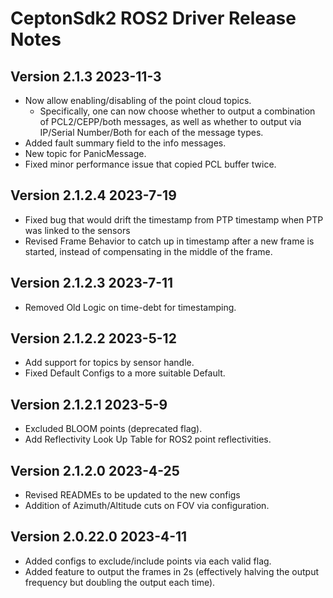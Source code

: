 # CeptonSdk2 ROS2 Driver Release Notes

## Version 2.1.3 2023-11-3
- Now allow enabling/disabling of the point cloud topics.
  - Specifically, one can now choose whether to output a combination of PCL2/CEPP/both messages, as well as whether to output via IP/Serial Number/Both for each of the message types.
- Added fault summary field to the info messages.
- New topic for PanicMessage.
- Fixed minor performance issue that copied PCL buffer twice.

## Version 2.1.2.4 2023-7-19
- Fixed bug that would drift the timestamp from PTP timestamp when PTP was linked to the sensors
- Revised Frame Behavior to catch up in timestamp after a new frame is started, instead of compensating in the middle of the frame.

## Version 2.1.2.3 2023-7-11
- Removed Old Logic on time-debt for timestamping.

## Version 2.1.2.2 2023-5-12
- Add support for topics by sensor handle.
- Fixed Default Configs to a more suitable Default.

## Version 2.1.2.1 2023-5-9
- Excluded BLOOM points (deprecated flag).
- Add Reflectivity Look Up Table for ROS2 point reflectivities.

## Version 2.1.2.0 2023-4-25
- Revised READMEs to be updated to the new configs
- Addition of Azimuth/Altitude cuts on FOV via configuration.

## Version 2.0.22.0 2023-4-11
- Added configs to exclude/include points via each valid flag.
- Added feature to output the frames in 2s (effectively halving the output frequency but doubling the output each time).